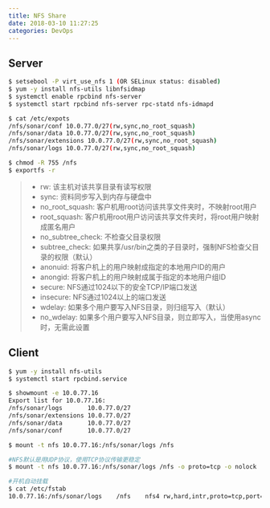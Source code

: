 ```yaml
---
title: NFS Share 
date: 2018-03-10 11:27:25
categories: DevOps
---
```

## Server

```bash
$ setsebool -P virt_use_nfs 1 (OR SELinux status: disabled)
$ yum -y install nfs-utils libnfsidmap
$ systemctl enable rpcbind nfs-server
$ systemctl start rpcbind nfs-server rpc-statd nfs-idmapd

$ cat /etc/expots
/nfs/sonar/conf 10.0.77.0/27(rw,sync,no_root_squash)
/nfs/sonar/data 10.0.77.0/27(rw,sync,no_root_squash)
/nfs/sonar/extensions 10.0.77.0/27(rw,sync,no_root_squash)
/nfs/sonar/logs 10.0.77.0/27(rw,sync,no_root_squash)

$ chmod -R 755 /nfs
$ exportfs -r
```

<!-- more -->

> + rw: 该主机对该共享目录有读写权限
> + sync: 资料同步写入到内存与硬盘中
> + no_root_squash: 客户机用root访问该共享文件夹时，不映射root用户
> + root_squash: 客户机用root用户访问该共享文件夹时，将root用户映射成匿名用户
> + no_subtree_check: 不检查父目录权限
> + subtree_check: 如果共享/usr/bin之类的子目录时，强制NFS检查父目录的权限（默认）
> + anonuid: 将客户机上的用户映射成指定的本地用户ID的用户
> + anongid: 将客户机上的用户映射成属于指定的本地用户组ID
> + secure: NFS通过1024以下的安全TCP/IP端口发送
> + insecure: NFS通过1024以上的端口发送
> + wdelay: 如果多个用户要写入NFS目录，则归组写入（默认）
> + no_wdelay: 如果多个用户要写入NFS目录，则立即写入，当使用async时，无需此设置

## Client

```bash
$ yum -y install nfs-utils
$ systemctl start rpcbind.service

$ showmount -e 10.0.77.16
Export list for 10.0.77.16:
/nfs/sonar/logs       10.0.77.0/27
/nfs/sonar/extensions 10.0.77.0/27
/nfs/sonar/data       10.0.77.0/27
/nfs/sonar/conf       10.0.77.0/27

$ mount -t nfs 10.0.77.16:/nfs/sonar/logs /nfs

#NFS默认是用UDP协议，使用TCP协议传输更稳定
$ mount -t nfs 10.0.77.16:/nfs/sonar/logs /nfs -o proto=tcp -o nolock

#开机自动挂载
$ cat /etc/fstab  
10.0.77.16:/nfs/sonar/logs    /nfs    nfs4 rw,hard,intr,proto=tcp,port=2049,noauto    0  0
```
